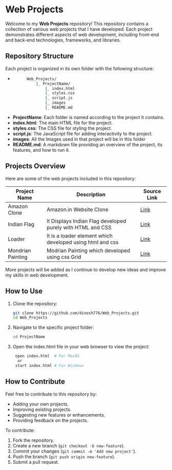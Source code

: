 # Web Projects

Welcome to my **Web Projects** repository! This repository contains a collection of various web projects that I have developed. Each project demonstrates different aspects of web development, including front-end and back-end technologies, frameworks, and libraries.

## Repository Structure

Each project is organized in its own folder with the following structure:
- ```bash
        Web_Projects/
            |_ ProjectName/
                |_ index.html
                |_ styles.css
                |_ script.js
                |_ images
                |_ README.md


- **ProjectName**: Each folder is named according to the project it contains.
- **index.html**: The main HTML file for the project.
- **styles.css**: The CSS file for styling the project.
- **script.js**: The JavaScript file for adding interactivity to the project.
- **images**: All the Images used in that project will be in this folder
- **README.md**: A markdown file providing an overview of the project, its features, and how to run it.

## Projects Overview

Here are some of the web projects included in this repository:

| Project Name | Description                                                | Source Link                                                              |
|--------------|------------------------------------------------------------|--------------------------------------------------------------------------|
| Amazon Clone | Amazon.in Website Clone                                    | [Link](https://github.com/dinesh776/Web_Projects/tree/main/Amazon_Clone) |
| Indian Flag  | It Displays Indian Flag developed purely with HTML and CSS | [Link](https://github.com/dinesh776/Web_Projects/tree/main/Indian_Flag)  |
| Loader       | It is a loader element which developed using html and css  | [Link](https://github.com/dinesh776/Web_Projects/tree/main/Loader) 
Mondrian Painting       | Modrian Painting which developed using css Grid  | [Link](https://github.com/dinesh776/Web_Projects/tree/main/Mondrian_Painting)       || 

More projects will be added as I continue to develop new ideas and improve my skills in web development.

## How to Use

1. Clone the repository:
   ```bash
   git clone https://github.com/dinesh776/Web_Projects.git
   cd Web_Projects
2. Navigate to the specific project folder:
    ```bash
    cd ProjectName
3. Open the index.html file in your web browser to view the project:
   ```bash
    open index.html  # For MacOS
     or
    start index.html # For Windows

## How to Contribute

Feel free to contribute to this repository by:

- Adding your own projects.
- Improving existing projects.
- Suggesting new features or enhancements.
- Providing feedback on the projects.

To contribute:

1. Fork the repository.
2. Create a new branch (`git checkout -b new-feature`).
3. Commit your changes (`git commit -m 'Add new project'`).
4. Push the branch (`git push origin new-feature`).
5. Submit a pull request.